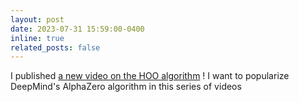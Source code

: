 ```yaml
---
layout: post
date: 2023-07-31 15:59:00-0400
inline: true
related_posts: false
---
```


I published [a new video on the HOO algorithm](https://youtu.be/OsQcy-Y4lZU ) ! I want to popularize DeepMind's AlphaZero algorithm in this series of videos
